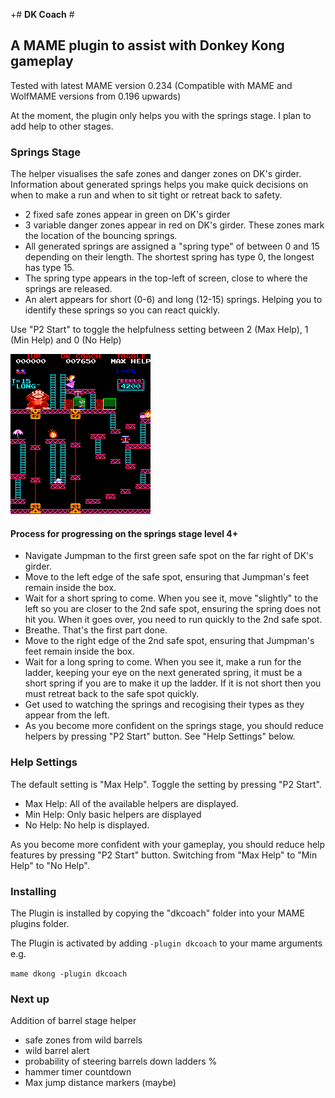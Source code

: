 +# **DK Coach** #

## A MAME plugin to assist with Donkey Kong gameplay 

Tested with latest MAME version 0.234
(Compatible with MAME and WolfMAME versions from 0.196 upwards)

At the moment,  the plugin only helps you with the springs stage.  I plan to add help to other stages.

### Springs Stage

The helper visualises the safe zones and danger zones on DK's girder.  Information about generated springs helps you make quick decisions on when to make a run and when to sit tight or retreat back to safety.

 - 2 fixed safe zones appear in green on DK's girder
 - 3 variable danger zones appear in red on DK's girder.  These zones mark the location of the bouncing springs.
 - All generated springs are assigned a "spring type" of between 0 and 15 depending on their length.  The shortest spring has type 0,  the longest has type 15.
 - The spring type appears in the top-left of screen, close to where the springs are released.
 - An alert appears for short (0-6) and long (12-15) springs.  Helping you to identify these springs so you can react quickly.

Use "P2 Start" to toggle the helpfulness setting between 2 (Max Help), 1 (Min Help) and 0 (No Help)


![Screenshot](https://github.com/10yard/dkcoach/blob/master/screenshot.png)


#### Process for progressing on the springs stage level 4+

 - Navigate Jumpman to the first green safe spot on the far right of DK's girder.
 - Move to the left edge of the safe spot, ensuring that Jumpman's feet remain inside the box.
 - Wait for a short spring to come.  When you see it, move "slightly" to the left so you are closer to the 2nd safe spot,  ensuring the spring does not hit you.  When it goes over, you need to run quickly to the 2nd safe spot.
 - Breathe.  That's the first part done.
 - Move to the right edge of the 2nd safe spot, ensuring that Jumpman's feet remain inside the box.
 - Wait for a long spring to come.  When you see it,  make a run for the ladder,  keeping your eye on the next generated spring, it must be a short spring if you are to make it up the ladder.  If it is not short then you must retreat back to the safe spot quickly. 
 - Get used to watching the springs and recogising their types as they appear from the left.
 - As you become more confident on the springs stage,  you should reduce helpers by pressing "P2 Start" button.  See "Help Settings" below.
 

### Help Settings

The default setting is "Max Help".  Toggle the setting by pressing "P2 Start".
  - Max Help: All of the available helpers are displayed.
  - Min Help: Only basic helpers are displayed
  - No Help: No help is displayed.

As you become more confident with your gameplay,  you should reduce help features by pressing "P2 Start" button.  Switching from "Max Help" to "Min Help" to "No Help".
   
 
### Installing
 
The Plugin is installed by copying the "dkcoach" folder into your MAME plugins folder.

The Plugin is activated by adding `-plugin dkcoach` to your mame arguments e.g.

```mame dkong -plugin dkcoach```  

### Next up

Addition of barrel stage helper
 - safe zones from wild barrels
 - wild barrel alert 
 - probability of steering barrels down ladders % 
 - hammer timer countdown
 - Max jump distance markers (maybe)
